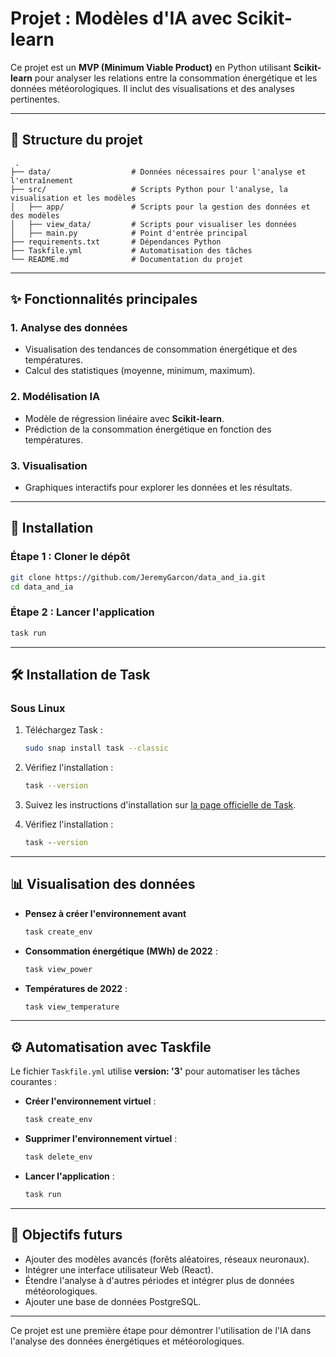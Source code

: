 # Projet : Modèles d'IA avec Scikit-learn  

Ce projet est un **MVP (Minimum Viable Product)** en Python utilisant **Scikit-learn** pour analyser les relations entre la consommation énergétique et les données météorologiques. Il inclut des visualisations et des analyses pertinentes.  

---

## 📂 Structure du projet  

```plaintext
 .
├── data/                  # Données nécessaires pour l'analyse et l'entraînement
├── src/                   # Scripts Python pour l'analyse, la visualisation et les modèles
│   ├── app/               # Scripts pour la gestion des données et des modèles
│   ├── view_data/         # Scripts pour visualiser les données
│   ├── main.py            # Point d'entrée principal
├── requirements.txt       # Dépendances Python
├── Taskfile.yml           # Automatisation des tâches
└── README.md              # Documentation du projet
```  

---

## ✨ Fonctionnalités principales  

### 1. Analyse des données  
- Visualisation des tendances de consommation énergétique et des températures.  
- Calcul des statistiques (moyenne, minimum, maximum).  

### 2. Modélisation IA  
- Modèle de régression linéaire avec **Scikit-learn**.  
- Prédiction de la consommation énergétique en fonction des températures.  

### 3. Visualisation  
- Graphiques interactifs pour explorer les données et les résultats.  

---

## 🚀 Installation  

### Étape 1 : Cloner le dépôt  
```bash  
git clone https://github.com/JeremyGarcon/data_and_ia.git 
cd data_and_ia  
```  

### Étape 2 : Lancer l'application  
```bash  
task run  
```  

---

## 🛠️ Installation de Task  

### Sous Linux  
1. Téléchargez Task :  
   ```bash  
   sudo snap install task --classic
   ```  
2. Vérifiez l'installation :  
   ```bash  
   task --version  
   ```  

1. Suivez les instructions d'installation sur [la page officielle de Task](https://taskfile.dev/installation/).  

4. Vérifiez l'installation :  
   ```cmd  
   task --version  
   ```  

---

## 📊 Visualisation des données  

- **Pensez à créer l'environnement avant**  
   ```bash  
   task create_env  
   ```  

- **Consommation énergétique (MWh) de 2022** :  
   ```bash  
   task view_power  
   ```  

- **Températures de 2022** :  
   ```bash  
   task view_temperature  
   ```  

---

## ⚙️ Automatisation avec Taskfile  

Le fichier `Taskfile.yml` utilise **version: '3'** pour automatiser les tâches courantes :  

- **Créer l'environnement virtuel** :  
   ```bash  
   task create_env  
   ```  

- **Supprimer l'environnement virtuel** :  
   ```bash  
   task delete_env  
   ```  

- **Lancer l'application** :  
   ```bash  
   task run  
   ```  

---

## 🎯 Objectifs futurs  

- Ajouter des modèles avancés (forêts aléatoires, réseaux neuronaux).  
- Intégrer une interface utilisateur Web (React).  
- Étendre l'analyse à d'autres périodes et intégrer plus de données météorologiques.  
- Ajouter une base de données PostgreSQL.  

---

Ce projet est une première étape pour démontrer l'utilisation de l'IA dans l'analyse des données énergétiques et météorologiques.  

